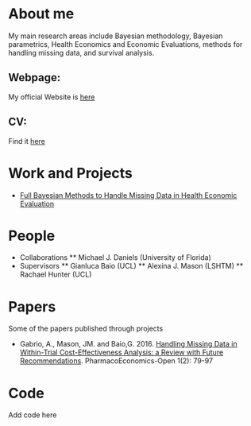 # About me
My main research areas include Bayesian methodology, Bayesian parametrics, Health Economics and Economic Evaluations, methods for handling missing data, and survival analysis.

## Webpage: 
My official Website is [here](https://sites.google.com/site/agabriostats/home)

## CV: 
Find it [here](https://docs.google.com/viewer?a=v&pid=sites&srcid=ZGVmYXVsdGRvbWFpbnxhZ2Ficmlvc3RhdHN8Z3g6NjdiYjhkNWE4ZTBjNzhmYw)

# Work and Projects
* [Full Bayesian Methods to Handle Missing Data in Health Economic Evaluation](https://www.ucl.ac.uk/statistics/research/statistics-health-economics/current-projects/ag)

# People
* Collaborations
 ** Michael J. Daniels (University of Florida)
* Supervisors
 ** Gianluca Baio (UCL)
 ** Alexina J. Mason (LSHTM)
 ** Rachael Hunter (UCL)

# Papers
Some of the papers published through projects
* Gabrio, A., Mason, JM. and Baio,G. 2016. [Handling Missing Data in Within-Trial Cost-Effectiveness Analysis: a Review with Future Recommendations](https://link.springer.com/article/10.1007/s41669-017-0015-6). PharmacoEconomics-Open 1(2): 79-97

# Code
Add code here
